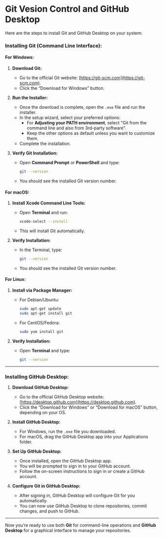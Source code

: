 # Git Vesion Control and GitHub Desktop
Here are the steps to install Git and GitHub Desktop on your system:

### **Installing Git (Command Line Interface):**

#### For Windows:
1. **Download Git:**
   - Go to the official Git website: [https://git-scm.com](https://git-scm.com).
   - Click the “Download for Windows” button.

2. **Run the Installer:**
   - Once the download is complete, open the `.exe` file and run the installer.
   - In the setup wizard, select your preferred options:
     - For **Adjusting your PATH environment**, select "Git from the command line and also from 3rd-party software".
     - Keep the other options as default unless you want to customize them.
   - Complete the installation.

3. **Verify Git Installation:**
   - Open **Command Prompt** or **PowerShell** and type:
     ```bash
     git --version
     ```
   - You should see the installed Git version number.

#### For macOS:
1. **Install Xcode Command Line Tools:**
   - Open **Terminal** and run:
     ```bash
     xcode-select --install
     ```
   - This will install Git automatically.

2. **Verify Installation:**
   - In the Terminal, type:
     ```bash
     git --version
     ```
   - You should see the installed Git version number.

#### For Linux:
1. **Install via Package Manager:**
   - For Debian/Ubuntu:
     ```bash
     sudo apt-get update
     sudo apt-get install git
     ```
   - For CentOS/Fedora:
     ```bash
     sudo yum install git
     ```

2. **Verify Installation:**
   - Open **Terminal** and type:
     ```bash
     git --version
     ```

---

### **Installing GitHub Desktop:**

1. **Download GitHub Desktop:**
   - Go to the official GitHub Desktop website: [https://desktop.github.com](https://desktop.github.com).
   - Click the “Download for Windows” or “Download for macOS” button, depending on your OS.

2. **Install GitHub Desktop:**
   - For Windows, run the `.exe` file you downloaded.
   - For macOS, drag the GitHub Desktop app into your Applications folder.

3. **Set Up GitHub Desktop:**
   - Once installed, open the GitHub Desktop app.
   - You will be prompted to sign in to your GitHub account.
   - Follow the on-screen instructions to sign in or create a GitHub account.

4. **Configure Git in GitHub Desktop:**
   - After signing in, GitHub Desktop will configure Git for you automatically.
   - You can now use GitHub Desktop to clone repositories, commit changes, and push to GitHub.

---

Now you’re ready to use both **Git** for command-line operations and **GitHub Desktop** for a graphical interface to manage your repositories.
